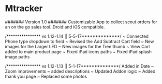 # Mtracker
####### Version 1.0 ####### 
Customizable App to collect scout orders for an on the go sales tool.
Droid and iOS compatible. 

 
/**************** vs 1.12-1.14  || 5-5-17**************/
~ Connected Phone type dropdown to field
~ Revised the Add Subtract Cart field
~ New images for the Larger LED
~ New images for the Tree thumb
~ View Cart added to main product page
~ Fixed iPad icons paths
~ Fixed iPad splash image paths

/**************** vs 1.12-1.13  || 5-1-17**************/
Added in Date 
~ Zoom improvements 
~ added descriptions 
~ Updated Addon logic 
~ Added thank you page 
~ Replaced some photos

